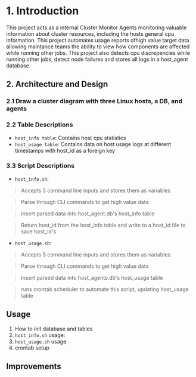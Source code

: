# 1. Introduction

This project acts as a internal Cluster Monitor Agents monitoring valuable information about cluster resources, including the hosts general cpu information. This project automates usage reports ofhigh value target data allowing maintance teams the ability to view how components are affected while running other jobs. This project also detects cpu discrepencies while running other jobs, detect node failures and stores all logs in a host_agent database.

## 2. Architecture and Design

### **2.1 Draw a cluster diagram with three Linux hosts, a DB, and agents**

### **2.2 Table Descriptions**
- `host_info table`:
Contains host cpu statistics
- `host_usage table`:
Contains data on host usage logs at different timestamps with host_id as a foreign key   

### **3.3 Script Descriptions**
- `host_info.sh`:

> Accepts 5 command line inputs and stores them as variables
											
> Parse through CLI commands to get high value data
															
> Insert parsed data into host_agent.db's host_info table
																			
> Return host_id from the host_info table and write to a host_id file to save host_id's

- `host_usage.sh`: 
		
> Accepts 5 command line inputs and stores them as variables
																										
> Parse through CLI commands to get high value data
																														
> Insert parsed data into host_agents.db's host_usage table
																																		
> runs crontab scheduler to automate this script, updating host_usage table
																																						
## Usage

1) How to init database and tables
2) `host_info.sh` usage:
3) `host_usage.sh` usage
4) crontab setup 
##  Improvements	
